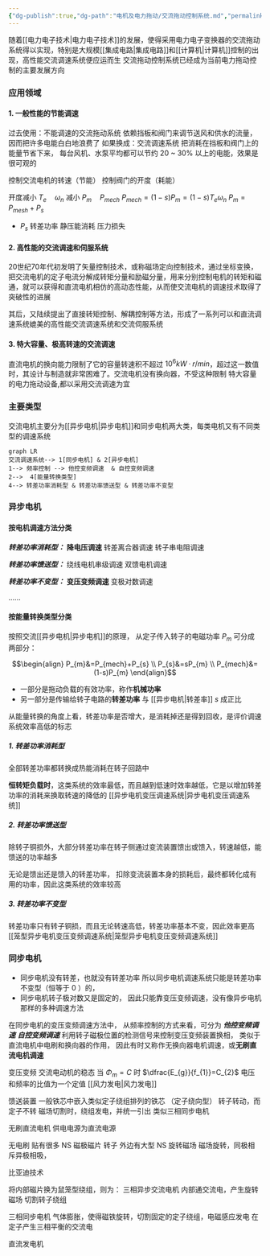 ```yaml
---
{"dg-publish":true,"dg-path":"电机及电力拖动/交流拖动控制系统.md","permalink":"/电机及电力拖动/交流拖动控制系统/","dgPassFrontmatter":true,"noteIcon":"","created":"2024-05-16T21:48:29.040+08:00","updated":"2024-09-03T11:36:43.029+08:00"}
---
```


随着[[电力电子技术\|电力电子技术]]的发展，使得采用电力电子变换器的交流拖动系统得以实现，特别是大规模[[集成电路\|集成电路]]和[[计算机\|计算机]]控制的出现，高性能交流调速系统便应运而生
交流拖动控制系统已经成为当前电力拖动控制的主要发展方向
### 应用领域
#### 1. 一般性能的节能调速
过去使用：不能调速的交流拖动系统
	依赖挡板和阀门来调节送风和供水的流量，
	因而把许多电能白白地浪费了
如果换成：交流调速系统
	把消耗在挡板和阀门上的能量节省下来，
	每台风机、水泵平均都可以节约 20 ~ 30% 以上的电能，效果是很可观的


控制交流电机的转速（节能）
控制阀门的开度（耗能）

开度减小
$T_{e}\quad \omega_{n}$ 减小
$P_{m}\quad P_{mech}$
$P_{mech}=(1-s)P_{m}=(1-s)T_{e}\omega_{n}$
$P_{m}=P_{mesh}+P_{s}$
- $P_{s}$ 转差功率
静压能消耗
压力损失

#### 2. 高性能的交流调速和伺服系统
20世纪70年代初发明了矢量控制技术，或称磁场定向控制技术，通过坐标变换，把交流电机的定子电流分解成转矩分量和励磁分量，用来分别控制电机的转矩和磁通，就可以获得和直流电机相仿的高动态性能，从而使交流电机的调速技术取得了突破性的进展

其后，又陆续提出了直接转矩控制、解耦控制等方法，形成了一系列可以和直流调速系统媲美的高性能交流调速系统和交流伺服系统
#### 3. 特大容量、极高转速的交流调速
直流电机的换向能力限制了它的容量转速积不超过 $10^{6} kW · r /min$，超过这一数值时，其设计与制造就非常困难了。交流电机没有换向器，不受这种限制
特大容量的电力拖动设备,都以采用交流调速为宜
### 主要类型
交流电机主要分为[[异步电机\|异步电机]]和同步电机两大类，每类电机又有不同类型的调速系统

```mermaid
graph LR
交流调速系统--> 1[同步电机] & 2[异步电机]
1--> 频率控制 --> 他控变频调速  & 自控变频调速
2-->  4[能量转换类型]
4--> 转差功率消耗型 & 转差功率馈送型 & 转差功率不变型
```

### 异步电机
#### 按电机调速方法分类
***转差功率消耗型：***
	**降电压调速**
	转差离合器调速
	转子串电阻调速
	
***转差功率馈送型：***
	绕线电机串级调速
	双馈电机调速
	
***转差功率不变型：***
	**变压变频调速**
	变极对数调速
	
......
#### 按能量转换类型分类
按照交流[[异步电机\|异步电机]]的原理，
从定子传入转子的电磁功率 $P_{m}$ 可分成两部分：

$$\begin{align}
P_{m}&=P_{mech}+P_{s} \\
P_{s}&=sP_{m} \\
P_{mech}&=(1-s)P_{m}
\end{align}$$

- 一部分是拖动负载的有效功率，称作**机械功率**
- 另一部分是传输给转子电路的**转差功率**
	与 [[异步电机\|转差率]] $s$ 成正比

从能量转换的角度上看，转差功率是否增大，是消耗掉还是得到回收，是评价调速系统效率高低的标志

##### 1. 转差功率消耗型
全部转差功率都转换成热能消耗在转子回路中

**恒转矩负载时**，这类系统的效率最低，而且越到低速时效率越低，它是以增加转差功率的消耗来换取转速的降低的
[[异步电机变压调速系统\|异步电机变压调速系统]]

##### 2. 转差功率馈送型
除转子铜损外，大部分转差功率在转子侧通过变流装置馈出或馈入，转速越低，能馈送的功率越多

无论是馈出还是馈入的转差功率，
扣除变流装置本身的损耗后，最终都转化成有用的功率，因此这类系统的效率较高

##### 3. 转差功率不变型
转差功率只有转子铜损，而且无论转速高低，转差功率基本不变，因此效率更高
[[笼型异步电机变压变频调速系统\|笼型异步电机变压变频调速系统]]
### 同步电机
- 同步电机没有转差，也就没有转差功率
	所以同步电机调速系统只能是转差功率不变型（恒等于 0 ）的，
- 同步电机转子极对数又是固定的，
	因此只能靠变压变频调速，没有像异步电机那样的多种调速方法

在同步电机的变压变频调速方法中，
从频率控制的方式来看，可分为
***他控变频调速***
***自控变频调速***
	利用转子磁极位置的检测信号来控制变压变频装置换相，
	类似于直流电机中电刷和换向器的作用，
	因此有时又称作无换向器电机调速，或**无刷直流电机调速**


变压变频
交流电动机的稳态
当 $\Phi_{m}=C$ 时
$\dfrac{E_{g}}{f_{1}}=C_{2}$
电压和频率的比值为一个定值
[[风力发电\|风力发电]]


馈送装置
一般铁芯中嵌入类似定子绕组排列的铁芯 （定子绕向型）
转子转动，而定子不转
磁场切割时，绕组发电，并统一引出
类似三相同步电机


无刷直流电机
供电电源为直流电源

无电刷
贴有很多 NS 磁极磁片
转子
外边有大型 NS 旋转磁场
磁场旋转，同极相斥异极相吸，

比亚迪技术


将内部磁片换为鼠笼型绕组，则为：
三相异步交流电机
内部通交流电，产生旋转磁场
切割转子绕组


三相同步电机
气体膨胀，使得磁铁旋转，切割固定的定子绕组，电磁感应发电
在定子产生三相平衡的交流电

直流发电机







